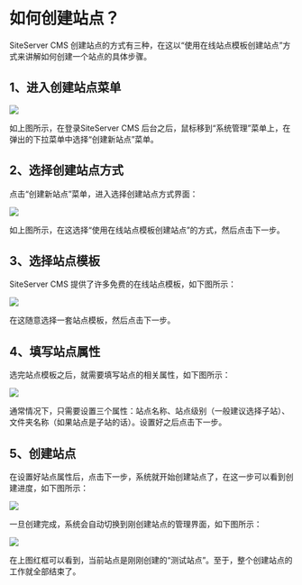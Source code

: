 # 如何创建站点？

SiteServer CMS 创建站点的方式有三种，在这以“使用在线站点模板创建站点”方式来讲解如何创建一个站点的具体步骤。

## 1、进入创建站点菜单

![](/assets/246.jpg)

如上图所示，在登录SiteServer CMS 后台之后，鼠标移到“系统管理”菜单上，在弹出的下拉菜单中选择“创建新站点”菜单。

## 2、选择创建站点方式

点击“创建新站点”菜单，进入选择创建站点方式界面：

![](/assets/247.jpg)

如上图所示，在这选择“使用在线站点模板创建站点”的方式，然后点击下一步。

## 3、选择站点模板

SiteServer CMS 提供了许多免费的在线站点模板，如下图所示：

![](/assets/248.jpg)

在这随意选择一套站点模板，然后点击下一步。

## 4、填写站点属性

选完站点模板之后，就需要填写站点的相关属性，如下图所示：

![](/assets/249.jpg)

通常情况下，只需要设置三个属性：站点名称、站点级别（一般建议选择子站）、文件夹名称（如果站点是子站的话）。设置好之后点击下一步。

## 5、创建站点

在设置好站点属性后，点击下一步，系统就开始创建站点了，在这一步可以看到创建进度，如下图所示：

![](/assets/250.jpg)

一旦创建完成，系统会自动切换到刚创建站点的管理界面，如下图所示：

![](/assets/251.jpg)

在上图红框可以看到，当前站点是刚刚创建的“测试站点”。至于，整个创建站点的工作就全部结束了。